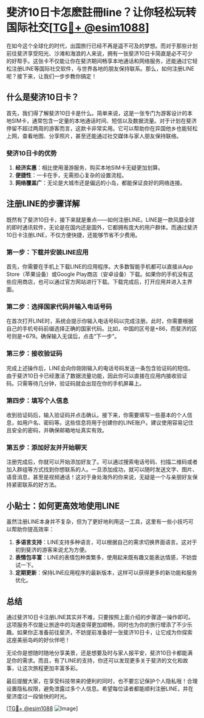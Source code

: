 # 斐济10日卡怎麽註冊line？让你轻松玩转国际社交[[TG💪+ @esim1088](https://t.me/s/esim1088)]

在如今这个全球化的时代，出国旅行已经不再是遥不可及的梦想。而对于那些计划前往斐济享受阳光、沙滩和海浪的人来说，拥有一张斐济10日卡简直是必不可少的好帮手。这张卡不仅能让你在斐济期间畅享本地通话和网络服务，还能通过它轻松注册LINE等国际社交软件，与世界各地的朋友保持联系。那么，如何注册LINE呢？接下来，让我们一步步教你搞定！

## 什么是斐济10日卡？

首先，我们得了解斐济10日卡是什么。简单来说，这是一张专门为游客设计的本地SIM卡，通常包含一定量的本地通话时间、短信以及数据流量。对于计划在斐济停留不超过两周的游客而言，这款卡非常实用。它可以帮助你在异国他乡也能轻松上网，查看地图、分享照片，甚至还能通过社交媒体与家人朋友保持联络。

### 斐济10日卡的优势

1. **经济实惠**：相比使用漫游服务，购买本地SIM卡无疑更加划算。
2. **便捷性**：一卡在手，无需担心复杂的设置流程。
3. **网络覆盖广**：无论是大城市还是偏远的小岛，都能保证良好的网络连接。

## 注册LINE的步骤详解

既然有了斐济10日卡，接下来就是重点——如何注册LINE。LINE是一款风靡全球的即时通讯软件，无论是在国内还是国外，它都拥有庞大的用户群体。而通过斐济10日卡注册LINE，不仅方便快捷，还能够节省不少费用。

### 第一步：下载并安装LINE应用

首先，你需要在手机上下载LINE的应用程序。大多数智能手机都可以直接从App Store（苹果设备）或Google Play商店（安卓设备）下载。如果你的手机没有这些应用商店，也可以通过官方网站进行下载。下载完成后，打开应用并进入主界面。

### 第二步：选择国家代码并输入电话号码

在首次打开LINE时，系统会提示你输入电话号码以完成注册。此时，你需要根据自己的手机号码前缀选择正确的国家代码。比如，中国的区号是+86，而斐济的区号则是+679。确保输入无误后，点击“下一步”。

### 第三步：接收验证码

完成上述操作后，LINE会向你刚刚输入的电话号码发送一条包含验证码的短信。由于斐济10日卡已经激活了数据流量功能，因此你可以直接在应用内接收验证码。只需等待几分钟，验证码就会出现在你的手机屏幕上。

### 第四步：填写个人信息

收到验证码后，输入验证码并点击确认。接下来，你需要填写一些基本的个人信息，如用户名、密码等。这些信息将用于创建你的LINE账户。建议使用容易记住且安全的密码，并确保邮箱地址真实有效。

### 第五步：添加好友并开始聊天

注册完成后，你就可以开始添加好友了。可以通过搜索电话号码、扫描二维码或者加入群组等方式找到你想联系的人。一旦添加成功，就可以随时发送文字、图片、语音消息，甚至是视频通话！这对于身处海外的你来说，无疑是一个与亲朋好友保持紧密联系的好方法。

## 小贴士：如何更高效地使用LINE

虽然注册LINE本身并不复杂，但为了更好地利用这一工具，这里有一些小技巧可以帮助你提高效率：

1. **多语言支持**：LINE支持多种语言，可以根据自己的需求切换界面语言。这对于初到斐济的游客来说尤为方便。
2. **表情包丰富**：LINE的表情包种类繁多，使用起来既有趣又能表达情感，不妨尝试一下。
3. **定期更新**：保持LINE应用程序的最新版本，这样可以获得更多的新功能和服务优化。

## 总结

通过斐济10日卡注册LINE其实并不难，只要按照上面介绍的步骤逐一操作即可。这项服务不仅能让旅途中的沟通变得更加顺畅，同时也为你的旅行增添了不少乐趣。如果你正准备前往斐济，不妨提前准备好一张斐济10日卡，让它成为你探索这座美丽岛屿的好伙伴吧！

无论你是想随时随地分享美景，还是想要及时与家人报平安，斐济10日卡都能满足你的需求。而且，有了LINE的支持，你还可以发现更多关于斐济的文化和故事，让这次旅程更加丰富多彩。

最后提醒大家，在享受科技带来的便利的同时，也不要忘记保护个人隐私哦！合理设置隐私权限，避免泄露过多个人信息。希望每位读者都能顺利注册LINE，并在斐济度过一段愉快的时光。

[[TG💪+ @esim1088](https://t.me/s/esim1088) ![Image](https://i.postimg.cc/4NQfJmqS/Snipaste-2025-05-13-00-14-12.png)]